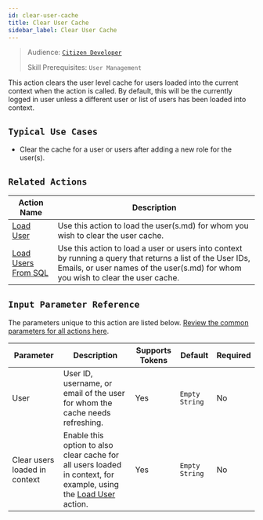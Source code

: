 ```yaml
---
id: clear-user-cache
title: Clear User Cache
sidebar_label: Clear User Cache
---
```


> Audience: [`Citizen Developer`](/audience.md#citizen-developers)
>
> Skill Prerequisites: `User Management`

This action clears the user level cache for users loaded into the current context when the action is called. By default, this will be the currently logged in user unless a different user or list of users has been loaded into context.

## `Typical Use Cases`

- Clear the cache for a user or users after adding a new role for the user(s).

## `Related Actions`

| Action Name | Description |
| -- | -- |
| [Load User](/actions/load-user) | Use this action to load the user(s.md) for whom you wish to clear the user cache. |
| [Load Users From SQL](/actions/load-users-from-sql) | Use this action to load a user or users into context by running a query that returns a list of the User IDs, Emails, or user names of the user(s.md) for whom you wish to clear the user cache. |

## `Input Parameter Reference`

The parameters unique to this action are listed below. [Review the common parameters for all actions here](/actions/common-parameters.md).

| Parameter | Description | Supports Tokens | Default | Required |
| -- | -- | -- | -- | -- |
| User | User ID, username, or email of the user for whom the cache needs refreshing. | Yes | `Empty String` | No |
| Clear users loaded in context | Enable this option to also clear cache for all users loaded in context, for example, using the [Load User](/actions/load-user.md) action. | Yes | `Empty String` | No |
